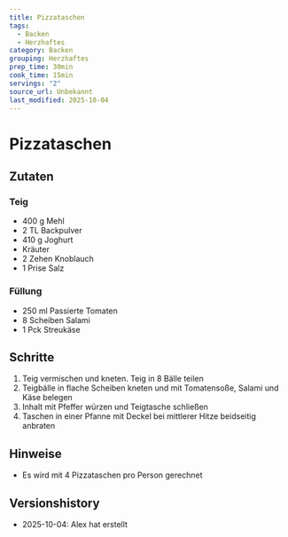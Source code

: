 ```yaml
---
title: Pizzataschen
tags:
  - Backen
  - Herzhaftes
category: Backen
grouping: Herzhaftes
prep_time: 30min
cook_time: 15min
servings: "2"
source_url: Unbekannt
last_modified: 2025-10-04
---
```

# Pizzataschen

## Zutaten
### Teig
- 400 g Mehl
- 2 TL Backpulver
- 410 g Joghurt
- Kräuter
- 2 Zehen Knoblauch
- 1 Prise Salz
### Füllung
- 250 ml Passierte Tomaten
- 8 Scheiben Salami
- 1 Pck Streukäse

## Schritte
1. Teig vermischen und kneten. Teig in 8 Bälle teilen
2. Teigbälle in flache Scheiben kneten und mit Tomatensoße, Salami und Käse belegen
3. Inhalt mit Pfeffer würzen und Teigtasche schließen
4. Taschen in einer Pfanne mit Deckel bei mittlerer Hitze beidseitig anbraten

## Hinweise
- Es wird mit 4 Pizzataschen pro Person gerechnet
  

## Versionshistory
- 2025-10-04: Alex hat erstellt

  

<!-- Ende der Vorlage -->
<!-- MARKER FOR MAPPER SCRIPT -->